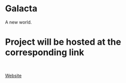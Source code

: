 # Galacta
A new world.

# Project will be hosted at the corresponding link
<br>

[Website](https://specifiesdev.github.io/galacta/index)
